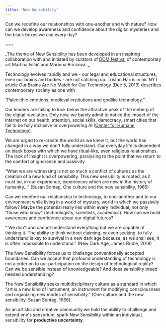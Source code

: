 ```yaml
---
title: 'New Sensibility'
---
```


Can we redefine our relationships with one-another and with nature? How can we develop awareness and confidence about the digital mysteries and the black boxes we use every day?

===


_The theme of New Sensibility has been developed in an inspiring collaboration with and initiated by curators of [DOM festival](www.festivaldom.com) of contemporary art Martina Ivičič and Marinna Brinzová. _


Technology evolves rapidly and we - our legal and educational structures, even our brains and bodies - are not catching up. Tristan Harris in his NYT article Our Brains Are No Match for Our Technology (Dec 5, 2019) describes contemporary society as one with 

“Paleolithic emotions, medieval institutions and godlike technology.” 

Our leaders are failing to look below the attractive peak of the iceberg of the digital revolution. Only now, we barely admit to notice the impact of the internet on our health, attention, social skills, democracy, smart cities that fail to be fully inclusive or overpowering AI ([Center for Humane Technology](https://humanetech.com/)).

We are urged to re-create the world as we knew it, but the world has changed in a way we don't fully understand. Our everyday life is dependent on black boxes with which we have ritual-like, even religious relationships. The lack of insight is overpowering, paralysing to the point that we return to the comfort of ignorance and passivity. 

 “What we are witnessing is not so much a conflict of cultures as the creation of a new kind of sensibility. This new sensibility is rooted, as it must be, in our experience, experiences which are new in the history of humanity…” (Susan Sontag, One culture and the new sensibility, 1965)

Can we redefine our relationship to technology, to one-another and to our environment while living in a world of mystery, world in which we passively follow? Maybe the potential really lies within every individual, not only “those who know” (technologists, scientists, academics). How can we build awareness and confidence about our digital futures?

“ We don't and cannot understand everything but we are capable of thinking it. The ability to think without claiming, or even seeking, to fully understand is key to survival in a new dark age because, as we shall see, it is often impossible to understand.”  (New Dark Age, James Bridle, 2018)

The New Sensibility forces us to challenge conventionally accepted boundaries. Can we accept that profound understanding of technology is not a criterion to our participation on the design of technological reality? Can we be sensible instead of knowledgeable? And does sensibility breed needed understanding? 

The New Sensibility seeks multidisciplinary culture as a standard in which “art is a new kind of instrument, an instrument for modifying consciousness and organizing new modes of sensibility.” (One culture and the new sensibility, Susan Sontag, 1966). 

As an artistic and creative community we hold the ability to challenge and extend one's sensorium, spark New Sensibility within an individual, sensibility for **productive uncertainty**. 


